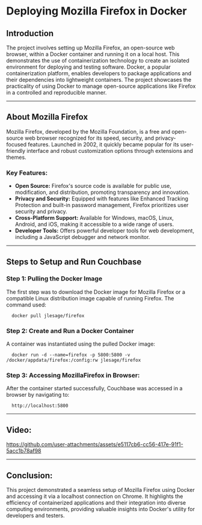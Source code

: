 # Deploying Mozilla Firefox in Docker  

## Introduction  
The project involves setting up Mozilla Firefox, an open-source web browser, within a Docker container and running it on a local host. This demonstrates the use of containerization technology to create an isolated environment for deploying and testing software. Docker, a popular containerization platform, enables developers to package applications and their dependencies into lightweight containers. The project showcases the practicality of using Docker to manage open-source applications like Firefox in a controlled and reproducible manner.  

---

## About Mozilla Firefox  
Mozilla Firefox, developed by the Mozilla Foundation, is a free and open-source web browser recognized for its speed, security, and privacy-focused features. Launched in 2002, it quickly became popular for its user-friendly interface and robust customization options through extensions and themes.  

### Key Features:  
- **Open Source:** Firefox's source code is available for public use, modification, and distribution, promoting transparency and innovation.  
- **Privacy and Security:** Equipped with features like Enhanced Tracking Protection and built-in password management, Firefox prioritizes user security and privacy.  
- **Cross-Platform Support:** Available for Windows, macOS, Linux, Android, and iOS, making it accessible to a wide range of users.  
- **Developer Tools:** Offers powerful developer tools for web development, including a JavaScript debugger and network monitor.  

---

## Steps to Setup and Run Couchbase 

### Step 1: Pulling the Docker Image  
The first step was to download the Docker image for Mozilla Firefox or a compatible Linux distribution image capable of running Firefox. The command used:  
    
      docker pull jlesage/firefox 


### Step 2: Create and Run a Docker Container 
A container was instantiated using the pulled Docker image:

      
      docker run -d --name=firefox -p 5800:5800 -v /docker/appdata/firefox:/config:rw jlesage/firefox  

 ### Step 3: Accessing MozillaFirefox in Browser:
 After the container started successfully, Couchbase was accessed in a browser by navigating to: 
 
      http://localhost:5800  

---

## Video:


https://github.com/user-attachments/assets/e5117cb6-cc56-417e-91f1-5acc1b78af98


---

## Conclusion:
This project demonstrated a seamless setup of Mozilla Firefox using Docker and accessing it via a localhost connection on Chrome. It highlights the efficiency of containerized applications and their integration into diverse computing environments, providing valuable insights into Docker's utility for developers and testers.

